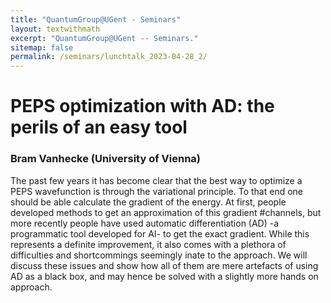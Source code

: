 ```yaml
---
title: "QuantumGroup@UGent - Seminars"
layout: textwithmath
excerpt: "QuantumGroup@UGent -- Seminars."
sitemap: false
permalink: /seminars/lunchtalk_2023-04-28_2/
---
```


# PEPS optimization with AD: the perils of an easy tool 
### Bram Vanhecke (University of Vienna)

The past few years it has become clear that the best way to optimize a PEPS wavefunction is through the variational principle. To that end one should be able calculate the gradient of the energy. At first, people developed methods to get an approximation of this gradient #channels, but more recently people have used automatic differentiation (AD) -a programmatic tool developed for AI- to get the exact gradient. While this represents a definite improvement, it also comes with a plethora of difficulties and shortcommings seemingly inate to the approach. We will discuss these issues and show how all of them are mere artefacts of using AD as a black box, and may hence be solved with a slightly more hands on approach. 